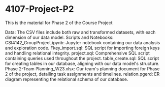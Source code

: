# 4107-Project-P2
This is the material for Phase 2 of the Course Project
	
Data:
    The CSV files include both raw and transformed datasets, with each dimension of our data model.
Scripts and Notebooks:
    CSI4142_GroupProject.ipynb: Jupyter notebook containing our data analysis and exploration code.
    Fkey_import.sql: SQL script for importing foreign keys and handling relational integrity.
    project.sql: Comprehensive SQL script containing queries used throughout the project.
    table_create.sql: SQL script for creating tables in our database, aligning with our data model's structure.
    Phase 2-Team Planning_W23.xlsx: Our team's planning document for Phase 2 of the project, detailing task assignments and timelines.
    relation.pgerd: ER diagram representing the relational schema of our database.
